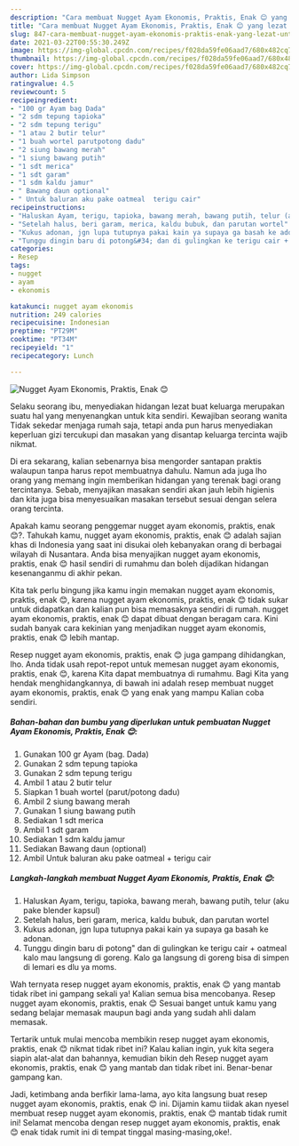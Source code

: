 ```yaml
---
description: "Cara membuat Nugget Ayam Ekonomis, Praktis, Enak 😊 yang lezat Untuk Jualan"
title: "Cara membuat Nugget Ayam Ekonomis, Praktis, Enak 😊 yang lezat Untuk Jualan"
slug: 847-cara-membuat-nugget-ayam-ekonomis-praktis-enak-yang-lezat-untuk-jualan
date: 2021-03-22T00:55:30.249Z
image: https://img-global.cpcdn.com/recipes/f028da59fe06aad7/680x482cq70/nugget-ayam-ekonomis-praktis-enak-😊-foto-resep-utama.jpg
thumbnail: https://img-global.cpcdn.com/recipes/f028da59fe06aad7/680x482cq70/nugget-ayam-ekonomis-praktis-enak-😊-foto-resep-utama.jpg
cover: https://img-global.cpcdn.com/recipes/f028da59fe06aad7/680x482cq70/nugget-ayam-ekonomis-praktis-enak-😊-foto-resep-utama.jpg
author: Lida Simpson
ratingvalue: 4.5
reviewcount: 5
recipeingredient:
- "100 gr Ayam bag Dada"
- "2 sdm tepung tapioka"
- "2 sdm tepung terigu"
- "1 atau 2 butir telur"
- "1 buah wortel parutpotong dadu"
- "2 siung bawang merah"
- "1 siung bawang putih"
- "1 sdt merica"
- "1 sdt garam"
- "1 sdm kaldu jamur"
- " Bawang daun optional"
- " Untuk baluran aku pake oatmeal  terigu cair"
recipeinstructions:
- "Haluskan Ayam, terigu, tapioka, bawang merah, bawang putih, telur (aku pake blender kapsul)"
- "Setelah halus, beri garam, merica, kaldu bubuk, dan parutan wortel"
- "Kukus adonan, jgn lupa tutupnya pakai kain ya supaya ga basah ke adonan."
- "Tunggu dingin baru di potong&#34; dan di gulingkan ke terigu cair + oatmeal kalo mau langsung di goreng. Kalo ga langsung di goreng bisa di simpen di lemari es dlu ya moms."
categories:
- Resep
tags:
- nugget
- ayam
- ekonomis

katakunci: nugget ayam ekonomis 
nutrition: 249 calories
recipecuisine: Indonesian
preptime: "PT29M"
cooktime: "PT34M"
recipeyield: "1"
recipecategory: Lunch

---
```



![Nugget Ayam Ekonomis, Praktis, Enak 😊](https://img-global.cpcdn.com/recipes/f028da59fe06aad7/680x482cq70/nugget-ayam-ekonomis-praktis-enak-😊-foto-resep-utama.jpg)

Selaku seorang ibu, menyediakan hidangan lezat buat keluarga merupakan suatu hal yang menyenangkan untuk kita sendiri. Kewajiban seorang  wanita Tidak sekedar menjaga rumah saja, tetapi anda pun harus menyediakan keperluan gizi tercukupi dan masakan yang disantap keluarga tercinta wajib nikmat.

Di era  sekarang, kalian sebenarnya bisa mengorder santapan praktis walaupun tanpa harus repot membuatnya dahulu. Namun ada juga lho orang yang memang ingin memberikan hidangan yang terenak bagi orang tercintanya. Sebab, menyajikan masakan sendiri akan jauh lebih higienis dan kita juga bisa menyesuaikan masakan tersebut sesuai dengan selera orang tercinta. 



Apakah kamu seorang penggemar nugget ayam ekonomis, praktis, enak 😊?. Tahukah kamu, nugget ayam ekonomis, praktis, enak 😊 adalah sajian khas di Indonesia yang saat ini disukai oleh kebanyakan orang di berbagai wilayah di Nusantara. Anda bisa menyajikan nugget ayam ekonomis, praktis, enak 😊 hasil sendiri di rumahmu dan boleh dijadikan hidangan kesenanganmu di akhir pekan.

Kita tak perlu bingung jika kamu ingin memakan nugget ayam ekonomis, praktis, enak 😊, karena nugget ayam ekonomis, praktis, enak 😊 tidak sukar untuk didapatkan dan kalian pun bisa memasaknya sendiri di rumah. nugget ayam ekonomis, praktis, enak 😊 dapat dibuat dengan beragam cara. Kini sudah banyak cara kekinian yang menjadikan nugget ayam ekonomis, praktis, enak 😊 lebih mantap.

Resep nugget ayam ekonomis, praktis, enak 😊 juga gampang dihidangkan, lho. Anda tidak usah repot-repot untuk memesan nugget ayam ekonomis, praktis, enak 😊, karena Kita dapat membuatnya di rumahmu. Bagi Kita yang hendak menghidangkannya, di bawah ini adalah resep membuat nugget ayam ekonomis, praktis, enak 😊 yang enak yang mampu Kalian coba sendiri.

<!--inarticleads1-->

##### Bahan-bahan dan bumbu yang diperlukan untuk pembuatan Nugget Ayam Ekonomis, Praktis, Enak 😊:

1. Gunakan 100 gr Ayam (bag. Dada)
1. Gunakan 2 sdm tepung tapioka
1. Gunakan 2 sdm tepung terigu
1. Ambil 1 atau 2 butir telur
1. Siapkan 1 buah wortel (parut/potong dadu)
1. Ambil 2 siung bawang merah
1. Gunakan 1 siung bawang putih
1. Sediakan 1 sdt merica
1. Ambil 1 sdt garam
1. Sediakan 1 sdm kaldu jamur
1. Sediakan  Bawang daun (optional)
1. Ambil  Untuk baluran aku pake oatmeal + terigu cair




<!--inarticleads2-->

##### Langkah-langkah membuat Nugget Ayam Ekonomis, Praktis, Enak 😊:

1. Haluskan Ayam, terigu, tapioka, bawang merah, bawang putih, telur (aku pake blender kapsul)
1. Setelah halus, beri garam, merica, kaldu bubuk, dan parutan wortel
1. Kukus adonan, jgn lupa tutupnya pakai kain ya supaya ga basah ke adonan.
1. Tunggu dingin baru di potong&#34; dan di gulingkan ke terigu cair + oatmeal kalo mau langsung di goreng. Kalo ga langsung di goreng bisa di simpen di lemari es dlu ya moms.




Wah ternyata resep nugget ayam ekonomis, praktis, enak 😊 yang mantab tidak ribet ini gampang sekali ya! Kalian semua bisa mencobanya. Resep nugget ayam ekonomis, praktis, enak 😊 Sesuai banget untuk kamu yang sedang belajar memasak maupun bagi anda yang sudah ahli dalam memasak.

Tertarik untuk mulai mencoba membikin resep nugget ayam ekonomis, praktis, enak 😊 nikmat tidak ribet ini? Kalau kalian ingin, yuk kita segera siapin alat-alat dan bahannya, kemudian bikin deh Resep nugget ayam ekonomis, praktis, enak 😊 yang mantab dan tidak ribet ini. Benar-benar gampang kan. 

Jadi, ketimbang anda berfikir lama-lama, ayo kita langsung buat resep nugget ayam ekonomis, praktis, enak 😊 ini. Dijamin kamu tiidak akan nyesel membuat resep nugget ayam ekonomis, praktis, enak 😊 mantab tidak rumit ini! Selamat mencoba dengan resep nugget ayam ekonomis, praktis, enak 😊 enak tidak rumit ini di tempat tinggal masing-masing,oke!.

